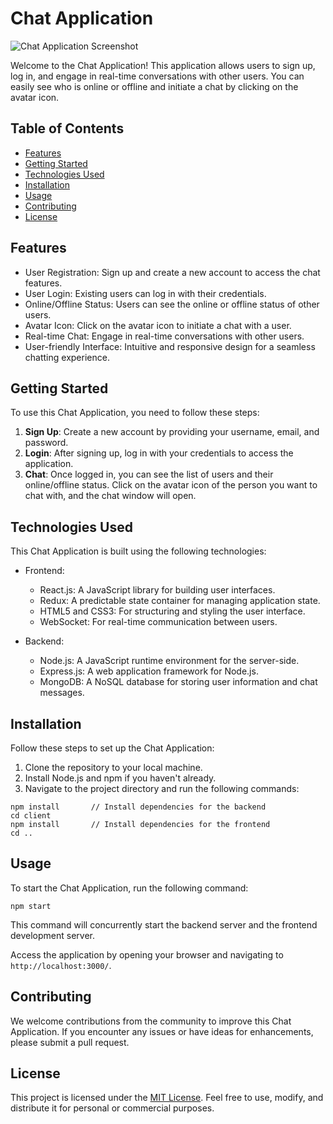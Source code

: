 # Chat Application

![Chat Application Screenshot](/path/to/screenshot.png)

Welcome to the Chat Application! This application allows users to sign up, log in, and engage in real-time conversations with other users. You can easily see who is online or offline and initiate a chat by clicking on the avatar icon.

## Table of Contents

- [Features](#features)
- [Getting Started](#getting-started)
- [Technologies Used](#technologies-used)
- [Installation](#installation)
- [Usage](#usage)
- [Contributing](#contributing)
- [License](#license)

## Features

- User Registration: Sign up and create a new account to access the chat features.
- User Login: Existing users can log in with their credentials.
- Online/Offline Status: Users can see the online or offline status of other users.
- Avatar Icon: Click on the avatar icon to initiate a chat with a user.
- Real-time Chat: Engage in real-time conversations with other users.
- User-friendly Interface: Intuitive and responsive design for a seamless chatting experience.

## Getting Started

To use this Chat Application, you need to follow these steps:

1. **Sign Up**: Create a new account by providing your username, email, and password.
2. **Login**: After signing up, log in with your credentials to access the application.
3. **Chat**: Once logged in, you can see the list of users and their online/offline status. Click on the avatar icon of the person you want to chat with, and the chat window will open.

## Technologies Used

This Chat Application is built using the following technologies:

- Frontend:
  - React.js: A JavaScript library for building user interfaces.
  - Redux: A predictable state container for managing application state.
  - HTML5 and CSS3: For structuring and styling the user interface.
  - WebSocket: For real-time communication between users.

- Backend:
  - Node.js: A JavaScript runtime environment for the server-side.
  - Express.js: A web application framework for Node.js.
  - MongoDB: A NoSQL database for storing user information and chat messages.

## Installation

Follow these steps to set up the Chat Application:

1. Clone the repository to your local machine.
2. Install Node.js and npm if you haven't already.
3. Navigate to the project directory and run the following commands:

```
npm install       // Install dependencies for the backend
cd client
npm install       // Install dependencies for the frontend
cd ..
```

## Usage

To start the Chat Application, run the following command:

```
npm start
```

This command will concurrently start the backend server and the frontend development server.

Access the application by opening your browser and navigating to `http://localhost:3000/`.

## Contributing

We welcome contributions from the community to improve this Chat Application. If you encounter any issues or have ideas for enhancements, please submit a pull request.

## License

This project is licensed under the [MIT License](LICENSE). Feel free to use, modify, and distribute it for personal or commercial purposes.

